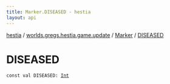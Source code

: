 ```yaml
---
title: Marker.DISEASED - hestia
layout: api
---
```


<div class='api-docs-breadcrumbs'><a href="../../index.html">hestia</a> / <a href="../index.html">worlds.gregs.hestia.game.update</a> / <a href="index.html">Marker</a> / <a href="./-d-i-s-e-a-s-e-d.html">DISEASED</a></div>

# DISEASED

<div class="signature"><code><span class="keyword">const</span> <span class="keyword">val </span><span class="identifier">DISEASED</span><span class="symbol">: </span><a href="https://kotlinlang.org/api/latest/jvm/stdlib/kotlin/-int/index.html"><span class="identifier">Int</span></a></code></div>
